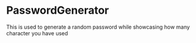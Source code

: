# PasswordGenerator

This is used to generate a random password while showcasing how many character you have used

